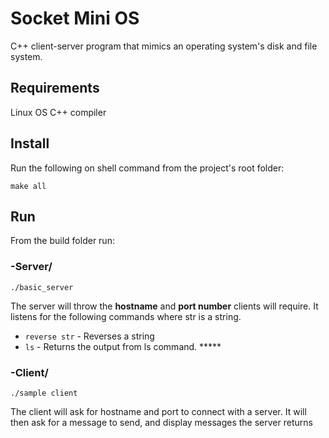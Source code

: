 # Socket Mini OS
C++ client-server program that mimics an operating system's disk and file system.

## Requirements
Linux OS
C++ compiler

## Install
Run the following on shell command from the project's root folder:

`make all`

## Run
From the build folder run:

### -Server/ 

`./basic_server`

The server will throw the **hostname** and **port number** clients will require.
It listens for the following commands where str is a string.

* `reverse str` - Reverses a string
* `ls` - Returns the output from ls command. *****

### -Client/

`./sample client`

The client will ask for hostname and port to connect with a server. 
It will then ask for a message to send, and display messages the server returns

